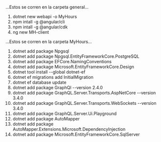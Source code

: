 ...Estos se corren en la carpeta general...
1. dotnet new webapi -o MyHours
2. npm intall -g @angular/cli
3. npm intall -g @angular/cdk
4. ng new MH-client

...Estos se corren en la carpeta MyHours...
1. dotnet add package Npgsql
2. dotnet add package Npgsql.EntityFrameworkCore.PostgreSQL
3. dotnet add package EFCore.NamingConventions
4. dotnet add package Microsoft.EntityFrameworkCore.Design
5. dotnet tool install --global dotnet-ef
6. dotnet ef migrations add InitialMigration
7. dotnet ef database update
8. dotnet add package GraphQl --version 2.4.0
9. dotnet add package GraphQL.Server.Transports.AspNetCore --version 3.4.0
10. dotnet add package GraphQL.Server.Transports.WebSockets --version 3.4.0
11. dotnet add package GraphQL.Server.Ui.Playground
12. dotnet add package AutoMapper
13. dotnet add package AutoMapper.Extensions.Microsoft.DependencyInjection
14. dotnet add package Microsoft.EntityFrameworkCore.SqlServer

